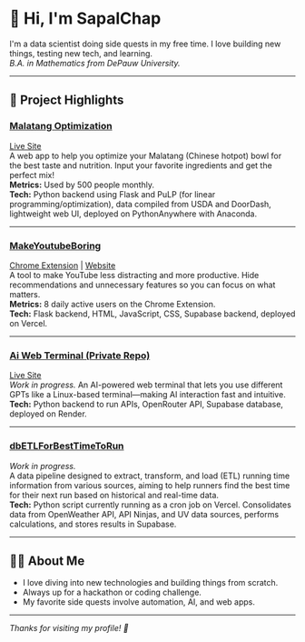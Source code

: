 # 👋 Hi, I'm SapalChap

I'm a data scientist doing side quests in my free time. I love building new things, testing new tech, and learning.  
_B.A. in Mathematics from DePauw University._

---

## 🚀 Project Highlights

### [Malatang Optimization](https://github.com/SapalChap/zmtoptimization)  
[Live Site](https://zmtoptimization.pythonanywhere.com/)  
A web app to help you optimize your Malatang (Chinese hotpot) bowl for the best taste and nutrition. Input your favorite ingredients and get the perfect mix!  
**Metrics:** Used by 500 people monthly.  
**Tech:** Python backend using Flask and PuLP (for linear programming/optimization), data compiled from USDA and DoorDash, lightweight web UI, deployed on PythonAnywhere with Anaconda.

---

### [MakeYoutubeBoring](https://github.com/SapalChap/MakeYoutubeBoring)  
[Chrome Extension](https://chromewebstore.google.com/detail/makeyoutubeboring/nflljpfpgaoignmlgalipgmkjhimlmfb?authuser=0&hl=en) | [Website](https://sapalchap.github.io/MakeYoutubeBoringWebsite/#)  
A tool to make YouTube less distracting and more productive. Hide recommendations and unnecessary features so you can focus on what matters.  
**Metrics:** 8 daily active users on the Chrome Extension.  
**Tech:** Flask backend, HTML, JavaScript, CSS, Supabase backend, deployed on Vercel.

---

### [Ai Web Terminal (Private Repo)](https://github.com/SapalChap/AiWebTerminal)  
[Live Site](https://aiwebterminal.onrender.com/)  
_Work in progress._ An AI-powered web terminal that lets you use different GPTs like a Linux-based terminal—making AI interaction fast and intuitive.  
**Tech:** Python backend to run APIs, OpenRouter API, Supabase database, deployed on Render.

---

### [dbETLForBestTimeToRun](https://github.com/SapalChap/dbETLForBestTimeToRun)  
_Work in progress._  
A data pipeline designed to extract, transform, and load (ETL) running time information from various sources, aiming to help runners find the best time for their next run based on historical and real-time data.  
**Tech:** Python script currently running as a cron job on Vercel. Consolidates data from OpenWeather API, API Ninjas, and UV data sources, performs calculations, and stores results in Supabase.

---

## 🧑‍💻 About Me

- I love diving into new technologies and building things from scratch.
- Always up for a hackathon or coding challenge.
- My favorite side quests involve automation, AI, and web apps.

---

_Thanks for visiting my profile! 🚀_
